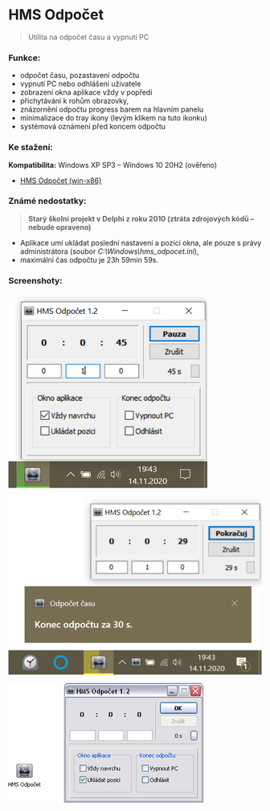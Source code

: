 # HMS Odpočet

> Utilita na odpočet času a vypnutí PC

### Funkce:

- odpočet času, pozastavení odpočtu
- vypnutí PC nebo odhlášení uživatele
- zobrazení okna aplikace vždy v popředí
- přichytávání k rohům obrazovky,
- znázornění odpočtu progress barem na hlavním panelu
- minimalizace do tray ikony (levým klikem na tuto ikonku)
- systémová oznámení před koncem odpočtu

### Ke stažení:

**Kompatibilita:** Windows XP SP3 &ndash; Windows 10 20H2 (ověřeno)
- [HMS Odpočet (win-x86)](//github.com/ma-ta/hms-odpocet/raw/main/HMS_Odpocet.sfx.exe)


### Známé nedostatky:

> **Starý školní projekt v Delphi z roku 2010 (ztráta zdrojových kódů &ndash; nebude opraveno)**

- Aplikace umí ukládat poslední nastavení a pozici okna, ale pouze s právy administrátora (soubor *C:\Windows\hms_odpocet.ini*),
- maximální čas odpočtu je 23h 59min 59s.

### Screenshoty:

![HMS Odpočet - Win10](/hms-odpocet-1.png)

![HMS Odpočet - Win10](/hms-odpocet-2.png)

![HMS Odpočet - WinXP](/hms-odpocet-winxp.png)
